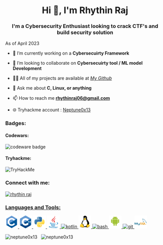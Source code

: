 <h1 align="center">Hi 👋, I'm Rhythin Raj</h1>
<h3 align="center">I'm a Cybersecurity Enthusiast looking to crack CTF's and build security solution</h3>

As of April 2023 
- 🔭 I’m currently working on a __Cybersecuirty Framework__

- 👯 I’m looking to collaborate on **Cybersecuirty tool / ML model Development**

- 👨‍💻 All of my projects are available at [*_My Github_*](https://www.github.com/neptune0x13/)

- 💬 Ask me about **C, Linux, or anything**

- 📫 How to reach me **rhythinraj06@gmail.com**

- 🌐 Tryhackme account : [Neptune0x13](https://tryhackme.com/p/neptune0x13)

<h3 align="left">Badges:</h3>
<h4 align="left">Codewars:</h4>
<img align="left" src="https://www.codewars.com/users/neptune0x13/badges/large" alt="codeware badge" />
<br>
<h4 align="left">Tryhackme:</h4>
<img src="https://tryhackme-badges.s3.amazonaws.com/neptune0x13.png" alt="TryHackMe">
<h3 align="left">Connect with me:</h3>
<p align="left">
  <a href="https://www.linkedin.com/in/rhythin-raj-18b101214/" target="blank">
  <img align="center" src="https://raw.githubusercontent.com/rahuldkjain/github-profile-readme-generator/master/src/images/icons/Social/linked-in-alt.svg" alt="rhythin raj" height="30" width="40"/>
  </a.
</p>

<h3 align="left">Languages and Tools:</h3>
<p align="left"> 
  <a href="https://www.cprogramming.com/" target="_blank" rel="noreferrer"> 
    <img src="https://raw.githubusercontent.com/devicons/devicon/master/icons/c/c-original.svg" alt="c" width="40" height="40"/> 
  </a> 
  <a href="https://www.w3schools.com/cpp/" target="_blank" rel="noreferrer"> 
    <img src="https://raw.githubusercontent.com/devicons/devicon/master/icons/cplusplus/cplusplus-original.svg" alt="cplusplus" width="40" height="40"/>
  </a> 
  <a href="https://www.python.org" target="_blank" rel="noreferrer"> 
    <img src="https://raw.githubusercontent.com/devicons/devicon/master/icons/python/python-original.svg" alt="python" width="40" height="40"/> 
  </a>
  <a href="https://www.java.com" target="_blank" rel="noreferrer"> 
    <img src="https://raw.githubusercontent.com/devicons/devicon/master/icons/java/java-original.svg" alt="java" width="40" height="40"/>
  </a>
  <a href="https://kotlinlang.org" target="_blank" rel="noreferrer">
    <img src="https://www.vectorlogo.zone/logos/kotlinlang/kotlinlang-icon.svg" alt="kotlin" width="40" height="40"/> 
  </a>
  <a href="https://www.linux.org/" target="_blank" rel="noreferrer"> 
    <img src="https://raw.githubusercontent.com/devicons/devicon/master/icons/linux/linux-original.svg" alt="linux" width="40" height="40"/> 
  </a>
  <a href="https://www.gnu.org/software/bash/" target="_blank" rel="noreferrer"> 
    <img src="https://www.vectorlogo.zone/logos/gnu_bash/gnu_bash-icon.svg" alt="bash" width="40" height="40"/> 
  </a>   
  <a href="https://developer.android.com" target="_blank" rel="noreferrer"> 
    <img src="https://raw.githubusercontent.com/devicons/devicon/master/icons/android/android-original-wordmark.svg" alt="android" width="40" height="40"/> 
  </a> 
  <a href="https://git-scm.com/" target="_blank" rel="noreferrer"> 
    <img src="https://www.vectorlogo.zone/logos/git-scm/git-scm-icon.svg" alt="git" width="40" height="40"/> 
  </a> 
  <a href="https://www.mysql.com/" target="_blank" rel="noreferrer">
    <img src="https://raw.githubusercontent.com/devicons/devicon/master/icons/mysql/mysql-original-wordmark.svg" alt="mysql" width="40" height="40"/> 
  </a>
</p>

<p>
  <img align="center" src="https://github-readme-stats.vercel.app/api?username=neptune0x13&show_icons=true" alt="neptune0x13"/>
&nbsp;
  <img align="center" src="https://github-readme-stats.vercel.app/api/top-langs?username=neptune0x13&show_icons=true&locale=en&layout=compact" alt="neptune0x13"/>
</p>

